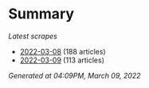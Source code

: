 # Summary
*Latest scrapes*
* [2022-03-08](https://github.com/nuuuwan/news_lk/blob/data/news_lk.2022-03-08.json) (188 articles)
* [2022-03-09](https://github.com/nuuuwan/news_lk/blob/data/news_lk.2022-03-09.json) (113 articles)

*Generated at 04:09PM, March 09, 2022*